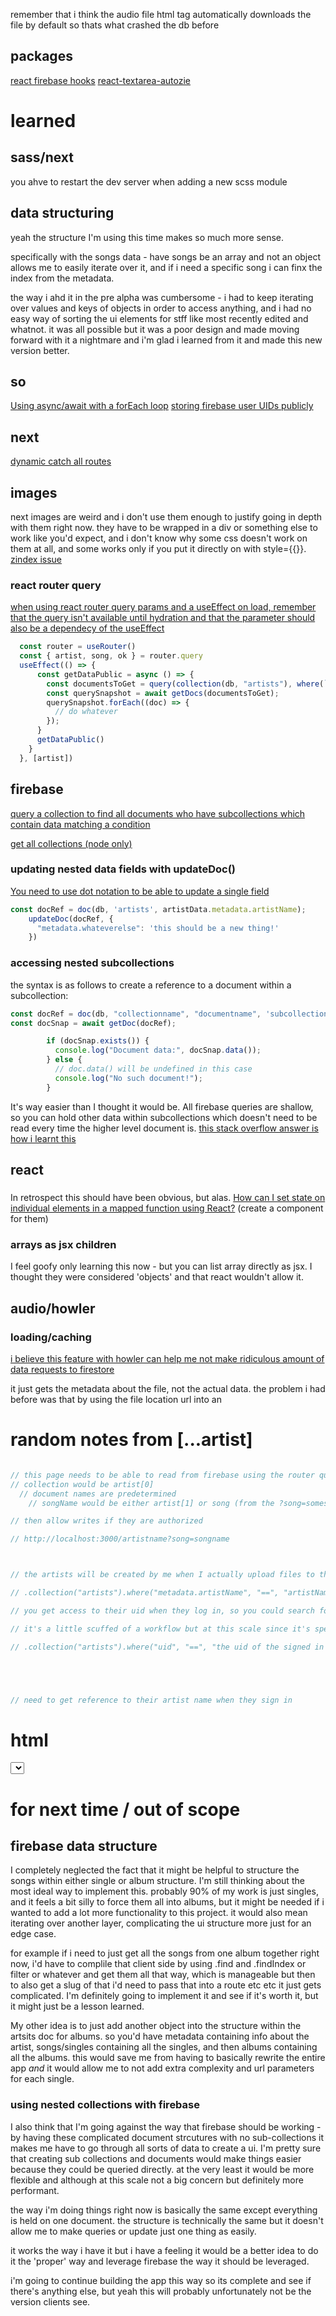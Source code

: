 remember that i think the audio file html tag automatically downloads the file by default so thats what crashed the db before

## packages
[react firebase hooks](https://www.npmjs.com/package/react-firebase-hooks)
[react-textarea-autozie](https://www.npmjs.com/package/react-textarea-autosize)


# learned

## sass/next

you ahve to restart the dev server when adding a new scss module

## data structuring

yeah the structure I'm using this time makes so much more sense.

specifically with the songs data - have songs be an array and not an object allows me to easily iterate over it, and if i need a specific song i can finx the index from the metadata.

the way i ahd it in the pre alpha was cumbersome - i had to keep iterating over values and keys of objects in order to access anything, and i had no easy way of sorting the ui elements for stff like most recently edited and whatnot. it was all possible but it was a poor design and made moving forward with it a nightmare and i'm glad i learned from it and made this new version better.

## so

[Using async/await with a forEach loop](https://stackoverflow.com/questions/37576685/using-async-await-with-a-foreach-loop)
[storing firebase user UIDs publicly](https://www.quora.com/Is-it-unsafe-to-reveal-the-user-IDs-of-Firebase-users)

## next
[dynamic catch all routes](https://nextjs.org/docs/routing/dynamic-routes)

## images

next images are weird and i don't use them enough to justify going in depth with them right now. they have to be wrapped in a div or something else to work like you'd expect, and i don't know why some css doesn't work on them at all, and some works only if you put it directly on with style={{}}. [zindex issue](https://github.com/vercel/next.js/discussions/30259)

### react router query

[when using react router query params and a useEffect on load, remember that the query isn't available until hydration and that the parameter should also be a dependecy of the useEffect](https://github.com/vercel/next.js/discussions/11484)

```js
  const router = useRouter()
  const { artist, song, ok } = router.query
  useEffect(() => {
      const getDataPublic = async () => {
        const documentsToGet = query(collection(db, "artists"), where(`metadata.artistName`, "==", 'artistname1'));
        const querySnapshot = await getDocs(documentsToGet);
        querySnapshot.forEach((doc) => {
          // do whatever
        });
      }
      getDataPublic()
    }
  }, [artist])
```

## firebase

[query a collection to find all documents who have subcollections which contain data matching a condition](https://firebase.blog/posts/2019/06/understanding-collection-group-queries)

[get all collections (node only)](https://googleapis.dev/nodejs/firestore/latest/Firestore.html#listCollections)

### updating nested data fields with updateDoc()

[You need to use dot notation to be able to update a single field](https://stackoverflow.com/a/49151326/19101255)

```js
const docRef = doc(db, 'artists', artistData.metadata.artistName);
    updateDoc(docRef, {
      "metadata.whateverelse": 'this should be a new thing!'
    })
```

### accessing nested subcollections

the syntax is as follows to create a reference to a document within a subcollection: 
```js
const docRef = doc(db, "collectionname", "documentname", 'subcollectionname', 'documentinsubcollectionname');
const docSnap = await getDoc(docRef);

        if (docSnap.exists()) {
          console.log("Document data:", docSnap.data());
        } else {
          // doc.data() will be undefined in this case
          console.log("No such document!");
        }
```
It's way easier than I thought it would be. All firebase queries are shallow, so you can hold other data within subcollections which doesn't need to be read every time the higher level document is.
[this stack overflow answer is how i learnt this](https://stackoverflow.com/a/69313831/19101255)

## react

###

In retrospect this should have been obvious, but alas.
[How can I set state on individual elements in a mapped function using React?](https://stackoverflow.com/a/71065488/19101255) (create a component for them)

### arrays as jsx children

I feel goofy only learning this now - but you can list array directly as jsx. I thought they were considered 'objects' and that react wouldn't allow it.

## audio/howler

### loading/caching

[i believe this feature with howler can help me not make ridiculous amount of data requests to firestore](https://github.com/goldfire/howler.js/#preload-booleanstring-true)

it just gets the metadata about the file, not the actual data. the problem i had before was that by using the file location url into an <audio> tag it was actually downloading the file every time which caused me to go over my bandwidth very quickly without even knowing.


# random notes from [...artist]

```js

// this page needs to be able to read from firebase using the router query, if it exists
// collection would be artist[0]
  // document names are predetermined
    // songName would be either artist[1] or song (from the ?song=somesongname parameter)

// then allow writes if they are authorized

// http://localhost:3000/artistname?song=songname



// the artists will be created by me when I actually upload files to them, so I can enter anything I want

// .collection("artists").where("metadata.artistName", "==", "artistNameFromQuery")

// you get access to their uid when they log in, so you could search for the document which contains that

// it's a little scuffed of a workflow but at this scale since it's specific to me it works fine

// .collection("artists").where("uid", "==", "the uid of the signed in artist")





// need to get reference to their artist name when they sign in
```

# html
<select> tags need to be proceeded by a label. 
for some reason they work anywhere in a form, as long as there is a label before them for some elements, and that that element is type date or radio (didn't test others) but it didn't work with type text. super weird and i have no idea why it's happening. i assume accessibility reasons or focus but felt like a strange bug that I wasn't seeing other people struggle with online, so maybe I've done something to create it. Regardless adding a label fixes it.

# for next time / out of scope

## firebase data structure

I completely neglected the fact that it might be helpful to structure the songs within either single or album structure. I'm still thinking about the most ideal way to implement this. probably 90% of my work is just singles, and it feels a bit silly to force them all into albums, but it might be needed if i wanted to add a lot more functionality to this project. it would also mean iterating over another layer, complicating the ui structure more just for an edge case.

for example if i need to just get all the songs from one album together right now, i'd have to complile that client side by using .find and .findIndex or filter or whatever and get them all that way, which is manageable but then to also get a slug of that i'd need to pass that into a route etc etc it just gets complicated. I'm definitely going to implement it and see if it's worth it, but it might just be a lesson learned. 

My other idea is to just add another object into the structure within the artsits doc for albums. so you'd have metadata containing info about the artist, songs/singles containing all the singles, and then albums containing all the albums. this would save me from having to basically rewrite the entire app *and* it would allow me to not add extra complexity and url parameters for each single.

### using nested collections with firebase

I also think that I'm going against the way that firebase should be working - by having these complicated document strcutures with no sub-collections it makes me have to go through all sorts of data to create a ui. I'm pretty sure that creating sub collections and documents would make things easier because they could be queried directly. at the very least it would be more flexible and although at this scale not a big concern but definitely more performant.

the way i'm doing things right now is basically the same except everything is held on one document. the structure is technically the same but it doesn't allow me to make queries or update just one thing as easily.

it works the way i have it but i have a feeling it would be a better idea to do it the 'proper' way and leverage firebase the way it should be leveraged.  

i'm going to continue building the app this way so its complete and see if there's anything else, but yeah this will probably unfortunately not be the version clients see. 







